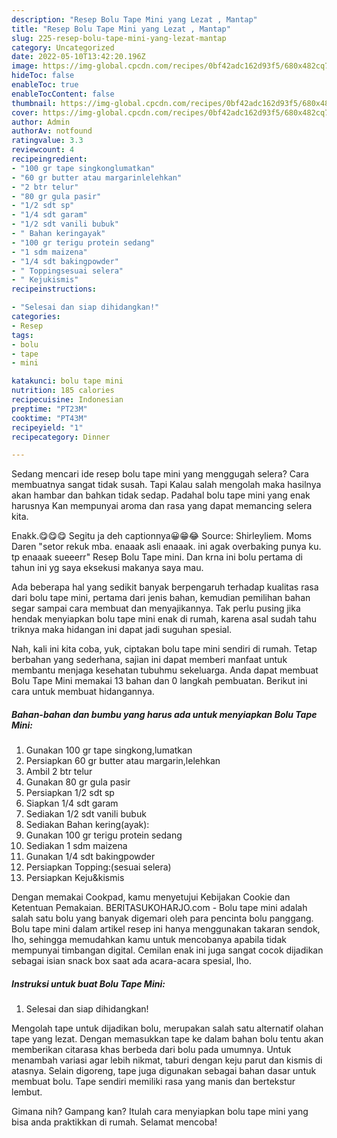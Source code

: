 ```yaml
---
description: "Resep Bolu Tape Mini yang Lezat , Mantap"
title: "Resep Bolu Tape Mini yang Lezat , Mantap"
slug: 225-resep-bolu-tape-mini-yang-lezat-mantap
category: Uncategorized
date: 2022-05-10T13:42:20.196Z
image: https://img-global.cpcdn.com/recipes/0bf42adc162d93f5/680x482cq70/bolu-tape-mini-foto-resep-utama.jpg
hideToc: false
enableToc: true
enableTocContent: false
thumbnail: https://img-global.cpcdn.com/recipes/0bf42adc162d93f5/680x482cq70/bolu-tape-mini-foto-resep-utama.jpg
cover: https://img-global.cpcdn.com/recipes/0bf42adc162d93f5/680x482cq70/bolu-tape-mini-foto-resep-utama.jpg
author: Admin
authorAv: notfound
ratingvalue: 3.3
reviewcount: 4
recipeingredient:
- "100 gr tape singkonglumatkan"
- "60 gr butter atau margarinlelehkan"
- "2 btr telur"
- "80 gr gula pasir"
- "1/2 sdt sp"
- "1/4 sdt garam"
- "1/2 sdt vanili bubuk"
- " Bahan keringayak"
- "100 gr terigu protein sedang"
- "1 sdm maizena"
- "1/4 sdt bakingpowder"
- " Toppingsesuai selera"
- " Kejukismis"
recipeinstructions:

- "Selesai dan siap dihidangkan!"
categories:
- Resep
tags:
- bolu
- tape
- mini

katakunci: bolu tape mini 
nutrition: 185 calories
recipecuisine: Indonesian
preptime: "PT23M"
cooktime: "PT43M"
recipeyield: "1"
recipecategory: Dinner

---
```



Sedang mencari ide resep bolu tape mini yang menggugah selera? Cara membuatnya sangat tidak susah. Tapi Kalau salah mengolah maka hasilnya akan hambar dan bahkan tidak sedap. Padahal bolu tape mini yang enak harusnya Kan mempunyai aroma dan rasa yang dapat memancing selera kita.


Enakk.😋😋😋 Segitu ja deh captionnya😀😁😂 Source: Shirleyliem. Moms Daren &#34;setor rekuk mba. enaaak asli enaaak. ini agak overbaking punya ku. tp enaaak sueeerr&#34; Resep Bolu Tape mini. Dan krna ini bolu pertama di tahun ini yg saya eksekusi makanya saya mau.

Ada beberapa hal yang sedikit banyak berpengaruh terhadap kualitas rasa dari bolu tape mini, pertama dari jenis bahan, kemudian pemilihan bahan segar sampai cara membuat dan menyajikannya. Tak perlu pusing jika hendak menyiapkan bolu tape mini enak di rumah, karena asal sudah tahu triknya maka hidangan ini dapat jadi suguhan spesial.


Nah, kali ini kita coba, yuk, ciptakan bolu tape mini sendiri di rumah. Tetap berbahan yang sederhana, sajian ini dapat memberi manfaat untuk membantu menjaga kesehatan tubuhmu sekeluarga. Anda dapat membuat Bolu Tape Mini memakai 13 bahan dan 0 langkah pembuatan. Berikut ini cara untuk membuat hidangannya.

<!--inarticleads1-->

##### Bahan-bahan dan bumbu yang harus ada untuk menyiapkan Bolu Tape Mini:

1. Gunakan 100 gr tape singkong,lumatkan
1. Persiapkan 60 gr butter atau margarin,lelehkan
1. Ambil 2 btr telur
1. Gunakan 80 gr gula pasir
1. Persiapkan 1/2 sdt sp
1. Siapkan 1/4 sdt garam
1. Sediakan 1/2 sdt vanili bubuk
1. Sediakan  Bahan kering(ayak):
1. Gunakan 100 gr terigu protein sedang
1. Sediakan 1 sdm maizena
1. Gunakan 1/4 sdt bakingpowder
1. Persiapkan  Topping:(sesuai selera)
1. Persiapkan  Keju&amp;kismis


Dengan memakai Cookpad, kamu menyetujui Kebijakan Cookie dan Ketentuan Pemakaian. BERITASUKOHARJO.com - Bolu tape mini adalah salah satu bolu yang banyak digemari oleh para pencinta bolu panggang. Bolu tape mini dalam artikel resep ini hanya menggunakan takaran sendok, lho, sehingga memudahkan kamu untuk mencobanya apabila tidak mempunyai timbangan digital. Cemilan enak ini juga sangat cocok dijadikan sebagai isian snack box saat ada acara-acara spesial, lho. 

<!--inarticleads2-->

##### Instruksi untuk buat Bolu Tape Mini:


1. Selesai dan siap dihidangkan!

Mengolah tape untuk dijadikan bolu, merupakan salah satu alternatif olahan tape yang lezat. Dengan memasukkan tape ke dalam bahan bolu tentu akan memberikan citarasa khas berbeda dari bolu pada umumnya. Untuk menambah variasi agar lebih nikmat, taburi dengan keju parut dan kismis di atasnya. Selain digoreng, tape juga digunakan sebagai bahan dasar untuk membuat bolu. Tape sendiri memiliki rasa yang manis dan bertekstur lembut. 

Gimana nih? Gampang kan? Itulah cara menyiapkan bolu tape mini yang bisa anda praktikkan di rumah. Selamat mencoba!
